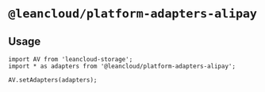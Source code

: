 # `@leancloud/platform-adapters-alipay`

## Usage

```
import AV from 'leancloud-storage';
import * as adapters from '@leancloud/platform-adapters-alipay';

AV.setAdapters(adapters);
```

